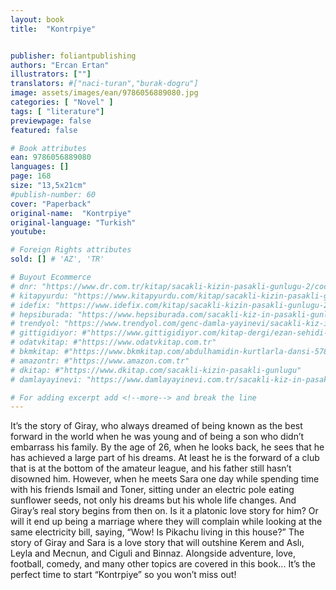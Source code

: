 ```yaml
---
layout: book
title:  "Kontrpiye"


publisher: foliantpublishing
authors: "Ercan Ertan"
illustrators: [""]
translators: #["naci-turan","burak-dogru"]
image: assets/images/ean/9786056889080.jpg
categories: [ "Novel" ]
tags: [ "literature"]
previewpage: false
featured: false

# Book attributes
ean: 9786056889080
languages: []
page: 168
size: "13,5x21cm"
#publish-number: 60
cover: "Paperback"
original-name:  "Kontrpiye"
original-language: "Turkish"
youtube:

# Foreign Rights attributes
sold: [] # 'AZ', 'TR'

# Buyout Ecommerce
# dnr: "https://www.dr.com.tr/kitap/sacakli-kizin-pasakli-gunlugu-2/cocuk-ve-genclik/genclik-10-yas/roman-oyku/urunno=0001893059001"
# kitapyurdu: "https://www.kitapyurdu.com/kitap/sacakli-kizin-pasakli-gunlugu-2-/560122.html&filter_name=Sa%C3%A7akl%C4%B1+K%C4%B1z%27%C4%B1n+Pasakl%C4%B1+G%C3%BCnl%C3%BC%C4%9F%C3%BC+2"
# idefix: "https://www.idefix.com/kitap/sacakli-kizin-pasakli-gunlugu-2/cocuk-ve-genclik/genclik-10-yas/roman-oyku/urunno=0001893059001"
# hepsiburada: "https://www.hepsiburada.com/sacakli-kiz-in-pasakli-gunlugu-2-damla-yayinevi-p-HBV000012ER86"
# trendyol: "https://www.trendyol.com/genc-damla-yayinevi/sacakli-kiz-in-pasakli-gunlugu-2-p-54825777"
# gittigidiyor: #"https://www.gittigidiyor.com/kitap-dergi/ezan-sehidi-adnan-menderes_pdp_732728793"
# odatvkitap: #"https://www.odatvkitap.com.tr"
# bkmkitap: #"https://www.bkmkitap.com/abdulhamidin-kurtlarla-dansi-578226"
# amazontr: #"https://www.amazon.com.tr"
# dkitap: #"https://www.dkitap.com/sacakli-kizin-pasakli-gunlugu"
# damlayayinevi: "https://www.damlayayinevi.com.tr/sacakli-kiz-in-pasakli-gunlugu-2-bu-iste-bi-terslik-var"

# For adding excerpt add <!--more--> and break the line
---
```

It’s the story of Giray, who always dreamed of
being known as the best forward in the world when
he was young and of being a son who didn’t embarrass his family. By the age of 26, when he looks
back, he sees that he has achieved a large part
of his dreams. At least he is the forward of a club
that is at the bottom of the amateur league, and his
father still hasn’t disowned him.
However, when he meets Sara one day while
spending time with his friends Ismail and Toner, sitting under an electric pole eating sunflower seeds,
not only his dreams but his whole life changes.
And Giray’s real story begins from then on. Is it a
platonic love story for him? Or will it end up being a
marriage where they will complain while looking at
the same electricity bill, saying, “Wow! Is Pikachu
living in this house?”
The story of Giray and Sara is a love story that
will outshine Kerem and Aslı, Leyla and Mecnun,
and Ciguli and Binnaz. Alongside adventure, love,
football, comedy, and many other topics are covered in this book...
It’s the perfect time to start “Kontrpiye” so you
won’t miss out!
<!--more--> 


